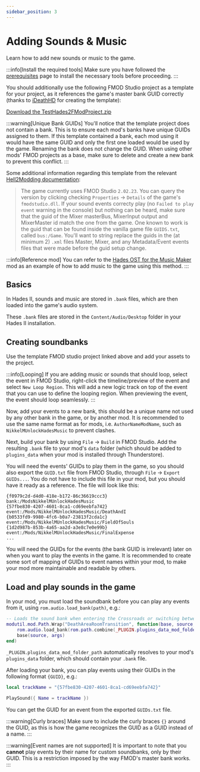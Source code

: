 ```yaml
---
sidebar_position: 3
---
```


# Adding Sounds & Music

Learn how to add new sounds or music to the game.

:::info[Install the required tools]
Make sure you have followed the [prerequisites](./prerequisites.md) page to install the necessary tools before proceeding.
:::

You should additionally use the following FMOD Studio project as a template for your project, as it references the game's master bank GUID correctly (thanks to [iDeathHD](https://github.com/xiaoxiao921) for creating the template):

[Download the TestHades2FModProject.zip](./files/TestHades2FModProject.zip)

:::warning[Unique Bank GUIDs]
You'll notice that the template project does not contain a bank.
This is to ensure each mod's banks have unique GUIDs assigned to them.
If this template contained a bank, each mod using it would have the same GUID and only the first one loaded would be used by the game.
Renaming the bank does not change the GUID.
When using other mods' FMOD projects as a base, make sure to delete and create a new bank to prevent this conflict.
:::

Some additional information regarding this template from the relevant [Hell2Modding documentation](https://github.com/SGG-Modding/Hell2Modding/blob/master/docs/lua/tables/rom.audio.md):

> The game currently uses FMOD Studio `2.02.23`.
> You can query the version by clicking checking `Properties` -> `Details` of the game's `fmodstudio.dll`.
> If your sound events correcty play (no `Failed to play event` warning in the console) but nothing can be heard, make sure that the guid of the Mixer masterBus, MixerInput output and MixerMaster id match the one from the game.
> One known to work is the guid that can be found inside the vanilla game file `GUIDS.txt`, called `bus:/Game`.
> You'll want to string replace the guids in the (at minimum 2) `.xml` files Master, Mixer, and any Metadata/Event events files that were made before the guid setup change.

:::info[Reference mod]
You can refer to the [Hades OST for the Music Maker](https://github.com/NikkelM/Hades-II-UnlockHadesMusic) mod as an example of how to add music to the game using this method.
:::

## Basics 

In Hades II, sounds and music are stored in `.bank` files, which are then loaded into the game's audio system.

These `.bank` files are stored in the `Content/Audio/Desktop` folder in your Hades II installation.

## Creating soundbanks

Use the template FMOD studio project linked above and add your assets to the project.

:::info[Looping]
If you are adding music or sounds that should loop, select the event in FMOD Studio, right-click the timeline/preview of the event and select `New Loop Region`.
This will add a new logic track on top of the event that you can use to define the looping region.
When previewing the event, the event should loop seamlessly.
:::

Now, add your events to a new bank, this should be a unique name not used by any other bank in the game, or by another mod.
It is recommended to use the same name format as for mods, i.e. `AuthorNameModName`, such as `NikkelMUnlockHadesMusic` to prevent clashes.

Next, build your bank by using `File` -> `Build` in FMOD Studio.
Add the resulting `.bank` file to your mod's `data` folder (which should be added to `plugins_data` when your mod is installed through Thunderstore).

You will need the events' GUIDs to play them in the game, so you should also export the `GUID.txt` file from FMOD Studio, through `File` -> `Export GUIDs...`.
You do not have to include this file in your mod, but you should have it ready as a reference.
The file will look like this:

```plaintext
{f0979c2d-d4d0-418e-b172-86c36619ccc3} bank:/ModsNikkelMUnlockHadesMusic
{57fbe830-4207-4601-8ca1-cd69eebfa742} event:/Mods/NikkelMUnlockHadesMusic/DeathAndI
{b0533fd9-9980-4fc6-b0a7-23813f2cda1c} event:/Mods/NikkelMUnlockHadesMusic/FieldOfSouls
{1d2d987b-853b-4a65-aa2d-a3e8c7e0e99b} event:/Mods/NikkelMUnlockHadesMusic/FinalExpense
...
```

You will need the GUIDs for the events (the bank GUID is irrelevant) later on when you want to play the events in the game.
It is recommended to create some sort of mapping of GUIDs to event names within your mod, to make your mod more maintainable and readable by others.

## Load and play sounds in the game

In your mod, you must load the soundbank before you can play any events from it, using `rom.audio.load_bank(path)`, e.g.:

```lua
-- Loads the sound bank when entering the Crossroads or switching between rooms in the Crossroads
modutil.mod.Path.Wrap("DeathAreaRoomTransition", function(base, source, args)
	rom.audio.load_bank(rom.path.combine(_PLUGIN.plugins_data_mod_folder_path, "Audio\\ModsNikkelMUnlockHadesMusic.bank"))
	base(source, args)
end)
```

`_PLUGIN.plugins_data_mod_folder_path` automatically resolves to your mod's `plugins_data` folder, which should contain your `.bank` file.

After loading your bank, you can play events using their GUIDs in the following format `{GUID}`, e.g.:

```lua
local trackName = "{57fbe830-4207-4601-8ca1-cd69eebfa742}"

PlaySound({ Name = trackName })
```

You can get the GUID for an event from the exported `GUIDs.txt` file.

:::warning[Curly braces]
Make sure to include the curly braces `{}` around the GUID, as this is how the game recognizes the GUID as a GUID instead of a name.
:::

:::warning[Event names are not supported]
It is important to note that you **cannot** play events by their name for custom soundbanks, only by their GUID.
This is a restriction imposed by the way FMOD's master bank works.
:::

